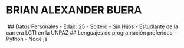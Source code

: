 # BRIAN ALEXANDER BUERA 
<img ref="https://github.com/Braibuera1/presentacion-personal/blob/main/Imagen/Yo.jpg?raw=true">
## Datos Personales 
- Edad: 25
- Soltero
- Sin Hijos
- Estudiante de la carrera LGTI en la UNPAZ
## Lenguajes de programación preferidos 
- Python
- Node js 

